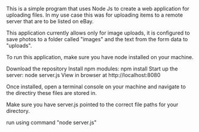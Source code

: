 This is a simple program that uses Node Js to create a web application for uploading files. In my use case this was for uploading items to a remote server that are to be listed on eBay. 

This application currently allows only for image uploads, it is configured to save photos to a folder called "images" and the text from the form data to "uploads".

To run this application, make sure you have node installed on your machine. 

Download the repository
Install npm modules: npm install
Start up the server: node server.js
View in browser at http://localhost:8080

Once installed, open a terminal console on your machine and navigate to the directiry these files are stored in. 

Make sure you have server.js pointed to the correct file paths for your directory. 

run using command "node server.js"

